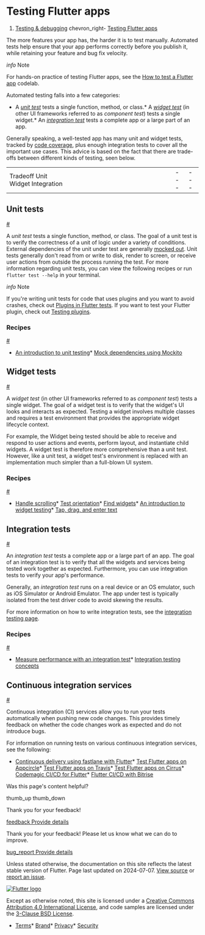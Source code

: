 Testing Flutter apps
====================

1. [Testing & debugging](/testing) chevron\_right- [Testing Flutter apps](/testing/overview)

The more features your app has, the harder it is to test manually. Automated tests help ensure that your app performs correctly before you publish it, while retaining your feature and bug fix velocity.

*info* Note

For hands-on practice of testing Flutter apps, see the [How to test a Flutter app](https://codelabs.developers.google.com/codelabs/flutter-app-testing) codelab.

Automated testing falls into a few categories:

* A [*unit test*](#unit-tests) tests a single function, method, or class.* A [*widget test*](#widget-tests) (in other UI frameworks referred to as *component test*) tests a single widget.* An [*integration test*](#integration-tests) tests a complete app or a large part of an app.

Generally speaking, a well-tested app has many unit and widget tests, tracked by [code coverage](https://en.wikipedia.org/wiki/Code_coverage), plus enough integration tests to cover all the important use cases. This advice is based on the fact that there are trade-offs between different kinds of testing, seen below.

|  |  |  |  |  |  |  |  |  |  |  |  |  |  |  |  |  |  |  |  |
| --- | --- | --- | --- | --- | --- | --- | --- | --- | --- | --- | --- | --- | --- | --- | --- | --- | --- | --- | --- |
| Tradeoff Unit Widget Integration|  |  |  |  |  |  |  |  |  |  |  |  |  |  |  |  | | --- | --- | --- | --- | --- | --- | --- | --- | --- | --- | --- | --- | --- | --- | --- | --- | | **Confidence** Low Higher Highest|  |  |  |  |  |  |  |  |  |  |  |  | | --- | --- | --- | --- | --- | --- | --- | --- | --- | --- | --- | --- | | **Maintenance cost** Low Higher Highest|  |  |  |  |  |  |  |  | | --- | --- | --- | --- | --- | --- | --- | --- | | **Dependencies** Few More Most|  |  |  |  | | --- | --- | --- | --- | | **Execution speed** Quick Quick Slow | | | | | | | | | | | | | | | | | | | |

Unit tests
----------

[#](#unit-tests)

A *unit test* tests a single function, method, or class. The goal of a unit test is to verify the correctness of a unit of logic under a variety of conditions. External dependencies of the unit under test are generally [mocked out](/cookbook/testing/unit/mocking). Unit tests generally don't read from or write to disk, render to screen, or receive user actions from outside the process running the test. For more information regarding unit tests, you can view the following recipes or run `flutter test --help` in your terminal.

*info* Note

If you're writing unit tests for code that uses plugins and you want to avoid crashes, check out [Plugins in Flutter tests](/testing/plugins-in-tests). If you want to test your Flutter plugin, check out [Testing plugins](/testing/testing-plugins).

### Recipes

[#](#recipes)

* [An introduction to unit testing](/cookbook/testing/unit/introduction/)* [Mock dependencies using Mockito](/cookbook/testing/unit/mocking/)

Widget tests
------------

[#](#widget-tests)

A *widget test* (in other UI frameworks referred to as *component test*) tests a single widget. The goal of a widget test is to verify that the widget's UI looks and interacts as expected. Testing a widget involves multiple classes and requires a test environment that provides the appropriate widget lifecycle context.

For example, the Widget being tested should be able to receive and respond to user actions and events, perform layout, and instantiate child widgets. A widget test is therefore more comprehensive than a unit test. However, like a unit test, a widget test's environment is replaced with an implementation much simpler than a full-blown UI system.

### Recipes

[#](#recipes-1)

* [Handle scrolling](/cookbook/testing/widget/scrolling/)* [Test orientation](/cookbook/testing/widget/orientation/)* [Find widgets](/cookbook/testing/widget/finders/)* [An introduction to widget testing](/cookbook/testing/widget/introduction/)* [Tap, drag, and enter text](/cookbook/testing/widget/tap-drag/)

Integration tests
-----------------

[#](#integration-tests)

An *integration test* tests a complete app or a large part of an app. The goal of an integration test is to verify that all the widgets and services being tested work together as expected. Furthermore, you can use integration tests to verify your app's performance.

Generally, an *integration test* runs on a real device or an OS emulator, such as iOS Simulator or Android Emulator. The app under test is typically isolated from the test driver code to avoid skewing the results.

For more information on how to write integration tests, see the [integration testing page](/testing/integration-tests).

### Recipes

[#](#recipes-2)

* [Measure performance with an integration test](/cookbook/testing/integration/profiling/)* [Integration testing concepts](/cookbook/testing/integration/introduction/)

Continuous integration services
-------------------------------

[#](#continuous-integration-services)

Continuous integration (CI) services allow you to run your tests automatically when pushing new code changes. This provides timely feedback on whether the code changes work as expected and do not introduce bugs.

For information on running tests on various continuous integration services, see the following:

* [Continuous delivery using fastlane with Flutter](/deployment/cd#fastlane)* [Test Flutter apps on Appcircle](https://blog.appcircle.io/article/flutter-ci-cd-github-ios-android-web#)* [Test Flutter apps on Travis](https://blog.flutter.dev/test-flutter-apps-on-travis-3fd5142ecd8c)* [Test Flutter apps on Cirrus](https://cirrus-ci.org/examples/#flutter)* [Codemagic CI/CD for Flutter](https://blog.codemagic.io/getting-started-with-codemagic/)* [Flutter CI/CD with Bitrise](https://devcenter.bitrise.io/en/getting-started/quick-start-guides/getting-started-with-flutter-apps)

Was this page's content helpful?

thumb\_up thumb\_down

Thank you for your feedback!

 [feedback Provide details](https://github.com/flutter/website/issues/new?template=1_page_issue.yml&&page-url=https://docs.flutter.dev/testing/overview/&page-source=https://github.com/flutter/website/tree/main/src/content/testing/overview.md)

Thank you for your feedback! Please let us know what we can do to improve.

 [bug\_report Provide details](https://github.com/flutter/website/issues/new?template=1_page_issue.yml&&page-url=https://docs.flutter.dev/testing/overview/&page-source=https://github.com/flutter/website/tree/main/src/content/testing/overview.md)

Unless stated otherwise, the documentation on this site reflects the latest stable version of Flutter. Page last updated on 2024-07-07. [View source](https://github.com/flutter/website/tree/main/src/content/testing/overview.md) or [report an issue](https://github.com/flutter/website/issues/new?template=1_page_issue.yml&&page-url=https://docs.flutter.dev/testing/overview/&page-source=https://github.com/flutter/website/tree/main/src/content/testing/overview.md "Report an issue with this page").

[![Flutter logo](/assets/images/branding/flutter/logo+text/horizontal/white.svg)](https://flutter.dev)

Except as otherwise noted, this site is licensed under a [Creative Commons Attribution 4.0 International License](https://creativecommons.org/licenses/by/4.0/), and code samples are licensed under the [3-Clause BSD License](https://opensource.org/licenses/BSD-3-Clause).

* [Terms](/tos "Terms of use")* [Brand](/brand "Brand usage guidelines")* [Privacy](https://policies.google.com/privacy "Privacy policy")* [Security](/security "Security philosophy and practices")

   